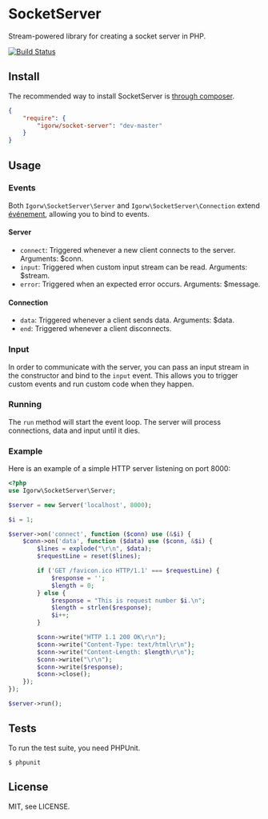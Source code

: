 # SocketServer

Stream-powered library for creating a socket server in PHP.

[![Build Status](https://secure.travis-ci.org/igorw/SocketServer.png)](http://travis-ci.org/igorw/SocketServer)

## Install

The recommended way to install SocketServer is [through composer](http://getcomposer.org).

```JSON
{
    "require": {
        "igorw/socket-server": "dev-master"
    }
}
```

## Usage

### Events

Both `Igorw\SocketServer\Server` and `Igorw\SocketServer\Connection` extend
[événement](https://github.com/igorw/evenement), allowing you to bind to
events.

#### Server

* `connect`: Triggered whenever a new client connects to the server. Arguments: $conn.
* `input`: Triggered when custom input stream can be read. Arguments: $stream.
* `error`: Triggered when an expected error occurs. Arguments: $message.

#### Connection

* `data`: Triggered whenever a client sends data. Arguments: $data.
* `end`: Triggered whenever a client disconnects.

### Input

In order to communicate with the server, you can pass an input stream in
the constructor and bind to the `input` event. This allows you to trigger
custom events and run custom code when they happen.

### Running

The `run` method will start the event loop. The server will process connections,
data and input until it dies.

### Example

Here is an example of a simple HTTP server listening on port 8000:
```php
<?php
use Igorw\SocketServer\Server;

$server = new Server('localhost', 8000);

$i = 1;

$server->on('connect', function ($conn) use (&$i) {
    $conn->on('data', function ($data) use ($conn, &$i) {
        $lines = explode("\r\n", $data);
        $requestLine = reset($lines);

        if ('GET /favicon.ico HTTP/1.1' === $requestLine) {
            $response = '';
            $length = 0;
        } else {
            $response = "This is request number $i.\n";
            $length = strlen($response);
            $i++;
        }

        $conn->write("HTTP 1.1 200 OK\r\n");
        $conn->write("Content-Type: text/html\r\n");
        $conn->write("Content-Length: $length\r\n");
        $conn->write("\r\n");
        $conn->write($response);
        $conn->close();
    });
});

$server->run();
```
## Tests

To run the test suite, you need PHPUnit.

    $ phpunit

## License

MIT, see LICENSE.
